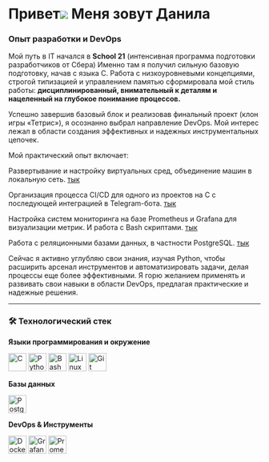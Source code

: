 # Привет![](https://user-images.githubusercontent.com/18350557/176309783-0785949b-9127-417c-8b55-ab5a4333674e.gif) Меня зовут Данила

### Опыт разработки и DevOps

Мой путь в IT начался в **School 21** (интенсивная программа подготовки разработчиков от Сбера) Именно там я получил сильную базовую подготовку, начав с языка C. Работа с низкоуровневыми концепциями, строгой типизацией и управлением памятью сформировала мой стиль работы: **дисциплинированный, внимательный к деталям и нацеленный на глубокое понимание процессов.**

Успешно завершив базовый блок и реализовав финальный проект (клон игры «Тетрис»), я осознанно выбрал направление DevOps. Мой интерес лежал в области создания эффективных и надежных инструментальных цепочек.

Мой практический опыт включает:

Развертывание и настройку виртуальных сред, объединение машин в локальную сеть. [тык](https://github.com/shacothu/linux2)

Организация процесса CI/CD для одного из проектов на C с последующей интеграцией в Telegram-бота. [тык](https://github.com/shacothu/DO6_CICD)

Настройка систем мониторинга на базе Prometheus и Grafana для визуализации метрик. И работа с Bash скриптами.
[тык](https://github.com/shacothu/DO4_LinuxMonitoring_v2.0.)

Работа с реляционными базами данных, в частности PostgreSQL. 
[тык](https://github.com/shacothu/SQL)

Сейчас я активно углубляю свои знания, изучая Python, чтобы расширить арсенал инструментов и автоматизировать задачи, делая процессы еще более эффективными. Я горю желанием применять и развивать свои навыки в области DevOps, предлагая практические и надежные решения.

---

### 🛠️ Технологический стек

**Языки программирования и окружение**
<p>
  <img src="https://raw.githubusercontent.com/danielcranney/readme-generator/main/public/icons/skills/c-colored.svg" alt="C" title="C" width="36" height="36" />
  <img src="https://raw.githubusercontent.com/danielcranney/readme-generator/main/public/icons/skills/python-colored.svg" alt="Python" title="Python" width="36" height="36" />
  <img src="https://raw.githubusercontent.com/danielcranney/readme-generator/main/public/icons/skills/gnubash-colored.svg" alt="Bash" title="Bash" width="36" height="36" />
  <img src="https://raw.githubusercontent.com/danielcranney/readme-generator/main/public/icons/skills/linux-colored.svg" alt="Linux" title="Linux" width="36" height="36" />
  <img src="https://raw.githubusercontent.com/danielcranney/readme-generator/main/public/icons/skills/git-colored.svg" alt="Git" title="Git" width="36" height="36" />
</p>

**Базы данных**
<p>
  <img src="https://raw.githubusercontent.com/danielcranney/readme-generator/main/public/icons/skills/postgresql-colored.svg" alt="PostgreSQL" title="PostgreSQL" width="36" height="36" />
</p>

**DevOps & Инструменты**
<p>
  <img src="https://raw.githubusercontent.com/danielcranney/readme-generator/main/public/icons/skills/docker-colored.svg" alt="Docker" title="Docker" width="36" height="36" />
  <img src="https://www.vectorlogo.zone/logos/grafana/grafana-icon.svg" alt="Grafana" title="Grafana" width="36" height="36" />
  <img src="https://www.vectorlogo.zone/logos/prometheusio/prometheusio-icon.svg" alt="Prometheus" title="Prometheus" width="36" height="36" />
</p>

